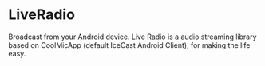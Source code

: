 # LiveRadio
Broadcast from your Android device. Live Radio is a audio streaming library based on CoolMicApp (default IceCast Android Client), for making the life easy.
